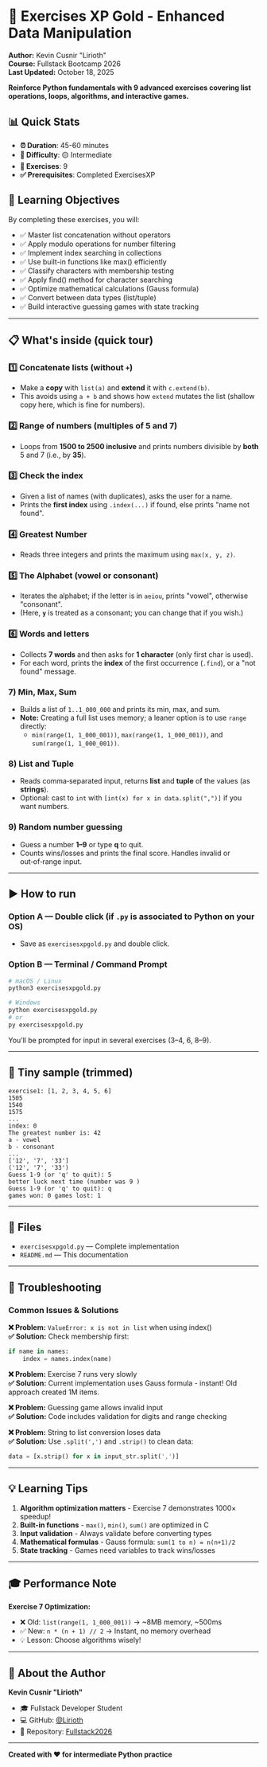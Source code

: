# 🥈 Exercises XP Gold - Enhanced Data Manipulation

**Author:** Kevin Cusnir "Lirioth"  
**Course:** Fullstack Bootcamp 2026  
**Last Updated:** October 18, 2025

**Reinforce Python fundamentals with 9 advanced exercises covering list operations, loops, algorithms, and interactive games.**

## 📊 Quick Stats
- **⏰ Duration**: 45-60 minutes
- **🎯 Difficulty**: 🟡 Intermediate
- **📝 Exercises**: 9
- **✅ Prerequisites**: Completed ExercisesXP

## 🎯 Learning Objectives

By completing these exercises, you will:
- ✅ Master list concatenation without operators
- ✅ Apply modulo operations for number filtering
- ✅ Implement index searching in collections
- ✅ Use built-in functions like max() efficiently
- ✅ Classify characters with membership testing
- ✅ Apply find() method for character searching
- ✅ Optimize mathematical calculations (Gauss formula)
- ✅ Convert between data types (list/tuple)
- ✅ Build interactive guessing games with state tracking

---

## 📋 What's inside (quick tour)

### 1️⃣ Concatenate lists (without `+`)
- Make a **copy** with `list(a)` and **extend** it with `c.extend(b)`.
- This avoids using `a + b` and shows how `extend` mutates the list (shallow copy here, which is fine for numbers).

### 2️⃣ Range of numbers (multiples of 5 and 7)
- Loops from **1500 to 2500 inclusive** and prints numbers divisible by **both** 5 and 7 (i.e., by **35**).

### 3️⃣ Check the index
- Given a list of names (with duplicates), asks the user for a name.
- Prints the **first index** using `.index(...)` if found, else prints "name not found".

### 4️⃣ Greatest Number
- Reads three integers and prints the maximum using `max(x, y, z)`.

### 5️⃣ The Alphabet (vowel or consonant)
- Iterates the alphabet; if the letter is in `aeiou`, prints "vowel", otherwise "consonant".
- (Here, **`y`** is treated as a consonant; you can change that if you wish.)

### 6️⃣ Words and letters
- Collects **7 words** and then asks for **1 character** (only first char is used).
- For each word, prints the **index** of the first occurrence (`.find`), or a "not found" message.

### 7) Min, Max, Sum
- Builds a list of `1..1_000_000` and prints its min, max, and sum.
- **Note:** Creating a full list uses memory; a leaner option is to use `range` directly:
  - `min(range(1, 1_000_001))`, `max(range(1, 1_000_001))`, and `sum(range(1, 1_000_001))`.

### 8) List and Tuple
- Reads comma‑separated input, returns **list** and **tuple** of the values (as **strings**).
- Optional: cast to `int` with `[int(x) for x in data.split(",")]` if you want numbers.

### 9) Random number guessing
- Guess a number **1–9** or type **q** to quit.
- Counts wins/losses and prints the final score. Handles invalid or out‑of‑range input.

---

## ▶️ How to run

### Option A — Double click (if `.py` is associated to Python on your OS)
- Save as `exercisesxpgold.py` and double click.

### Option B — Terminal / Command Prompt
```bash
# macOS / Linux
python3 exercisesxpgold.py

# Windows
python exercisesxpgold.py
# or
py exercisesxpgold.py
```

You’ll be prompted for input in several exercises (3–4, 6, 8–9).

---

## 🧪 Tiny sample (trimmed)
```
exercise1: [1, 2, 3, 4, 5, 6]
1505
1540
1575
...
index: 0
The greatest number is: 42
a - vowel
b - consonant
...
['12', '7', '33']
('12', '7', '33')
Guess 1-9 (or 'q' to quit): 5
better luck next time (number was 9 )
Guess 1-9 (or 'q' to quit): q
games won: 0 games lost: 1
```

---

## 📁 Files
- `exercisesxpgold.py` — Complete implementation
- `README.md` — This documentation

---

## 🔧 Troubleshooting

### Common Issues & Solutions

**❌ Problem:** `ValueError: x is not in list` when using index()  
**✅ Solution:** Check membership first:
```python
if name in names:
    index = names.index(name)
```

**❌ Problem:** Exercise 7 runs very slowly  
**✅ Solution:** Current implementation uses Gauss formula - instant! Old approach created 1M items.

**❌ Problem:** Guessing game allows invalid input  
**✅ Solution:** Code includes validation for digits and range checking

**❌ Problem:** String to list conversion loses data  
**✅ Solution:** Use `.split(',')` and `.strip()` to clean data:
```python
data = [x.strip() for x in input_str.split(',')]
```

---

## 💡 Learning Tips

1. **Algorithm optimization matters** - Exercise 7 demonstrates 1000× speedup!
2. **Built-in functions** - `max()`, `min()`, `sum()` are optimized in C
3. **Input validation** - Always validate before converting types
4. **Mathematical formulas** - Gauss formula: `sum(1 to n) = n(n+1)/2`
5. **State tracking** - Games need variables to track wins/losses

---

## 🎓 Performance Note

**Exercise 7 Optimization:**
- ❌ Old: `list(range(1, 1_000_001))` → ~8MB memory, ~500ms
- ✅ New: `n * (n + 1) // 2` → Instant, no memory overhead
- 💡 Lesson: Choose algorithms wisely!

---

## 👤 About the Author

**Kevin Cusnir "Lirioth"**  
- 🎓 Fullstack Developer Student  
- 💻 GitHub: [@Lirioth](https://github.com/Lirioth)  
- 📧 Repository: [Fullstack2026](https://github.com/Lirioth/Fullstack2026)

---

**Created with ❤️ for intermediate Python practice**
